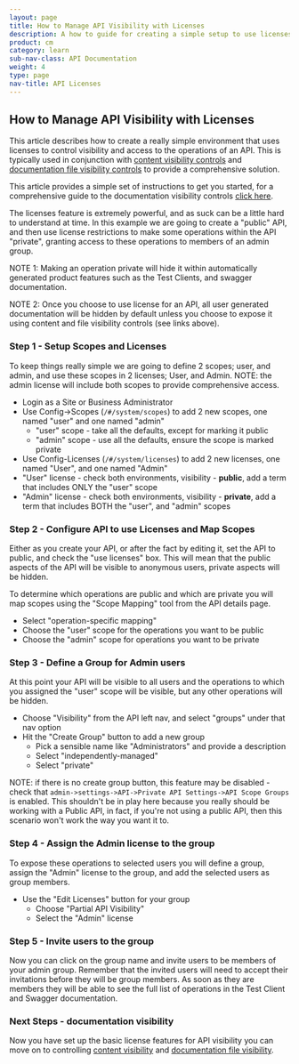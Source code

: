```yaml
---
layout: page
title: How to Manage API Visibility with Licenses
description: A how to guide for creating a simple setup to use licenses to control the visibility of APIs
product: cm
category: learn
sub-nav-class: API Documentation
weight: 4
type: page
nav-title: API Licenses
---
```


## How to Manage API Visibility with Licenses
This article describes how to create a really simple environment that uses licenses to control visibility and access to the operations of an API.  This is typically used in conjunction with [content visibility controls](/cm/howto/howto_control_content_visibility.html) and [documentation file visibility controls](/cm/howto/howto_control_doc_file_visibility.html) to provide a comprehensive solution.  

This article provides a simple set of instructions to get you started, for a comprehensive guide to the documentation visibility controls [click here](/cm/learnmore/api_admin_documentation_tagging.htm).

The licenses feature is extremely powerful, and as suck can be a little hard to understand at time.  In this example we are going to create a "public" API, and then use license restrictions to make some operations within the API "private", granting access to these operations to members of an admin group.  

NOTE 1: Making an operation private will hide it within automatically generated product features such as the Test Clients, and swagger documentation.  

NOTE 2: Once you choose to use license for an API, all user generated documentation will be hidden by default unless you choose to expose it using content and file visibility controls (see links above).

### Step 1 - Setup Scopes and Licenses
To keep things really simple we are going to define 2 scopes; user, and admin, and use these scopes in 2 licenses; User, and Admin.  NOTE: the admin license will include both scopes to provide comprehensive access.

* Login as a Site or Business Administrator
* Use Config->Scopes (```/#/system/scopes```) to add 2 new scopes, one named "user" and one named "admin"
  * "user" scope - take all the defaults, except for marking it public
  * "admin" scope - use all the defaults, ensure the scope is marked private
*  Use Config-Licenses (```/#/system/licenses```) to add 2 new licenses, one named "User", and one named "Admin"
  * "User" license - check both environments, visibility - **public**, add a term that includes ONLY the "user" scope
  * "Admin" license - check both environments, visibility - **private**, add a term that includes BOTH the "user", and "admin" scopes

### Step 2 - Configure API to use Licenses and Map Scopes
Either as you create your API, or after the fact by editing it, set the API to public, and check the "use licenses" box.  This will mean that the public aspects of the API will be visible to anonymous users, private aspects will be hidden.  

To determine which operations are public and which are private you will map scopes using the "Scope Mapping" tool from the API details page.  

* Select "operation-specific mapping"
* Choose the "user" scope for the operations you want to be public
* Choose the "admin" scope for operations you want to be private

### Step 3 - Define a Group for Admin users
At this point your API will be visible to all users and the operations to which you assigned the "user" scope will be visible, but any other operations will be hidden.  

* Choose "Visibility" from the API left nav, and select "groups" under that nav option
* Hit the "Create Group" button to add a new group 
	* Pick a sensible name like "Administrators" and provide a description
	* Select "independently-managed" 
	* Select "private"
	
NOTE: if there is no create group button, this feature may be disabled - check that ```admin->settings->API->Private API Settings->API Scope Groups``` is enabled.  This shouldn't be in play here because you really should be working with a Public API, in fact, if you're not using a public API, then this scenario won't work the way you want it to.

### Step 4 - Assign the Admin license to the group
To expose these operations to selected users you will define a group, assign the "Admin" license to the group, and add the selected users as group members.

* Use the "Edit Licenses" button for your group
	* Choose "Partial API Visibility"
	* Select the "Admin" license

### Step 5 - Invite users to the group

Now you can click on the group name and invite users to be members of your admin group.  Remember that the invited users will need to accept their invitations before they will be group members.  As soon as they are members they will be able to see the full list of operations in the Test Client and Swagger documentation.

### Next Steps - documentation visibility
Now you have set up the basic license features for API visibility you can move on to controlling [content visibility](/cm/howto/howto_control_content_visibility.html) and [documentation file visibility](/cm/howto/howto_control_doc_file_visibility.html).




